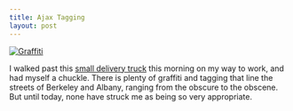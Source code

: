 ```yaml
---
title: Ajax Tagging
layout: post
---
```


[![Graffiti][1]][2]

I walked past this [small delivery truck][2] this morning on my way to work,
and had myself a chuckle. There is plenty of graffiti and tagging that line
the streets of Berkeley and Albany, ranging from the obscure to the obscene.
But until today, none have struck me as being so very appropriate.

[1]: http://static.flickr.com/20/73836394_9216a9451d_s.jpg
[2]: http://www.flickr.com/photos/stimmerman/73836394/

